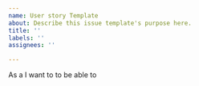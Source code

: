 ```yaml
---
name: User story Template
about: Describe this issue template's purpose here.
title: ''
labels: ''
assignees: ''

---
```


As a <role> I want to <capability> to be able to <goal>
